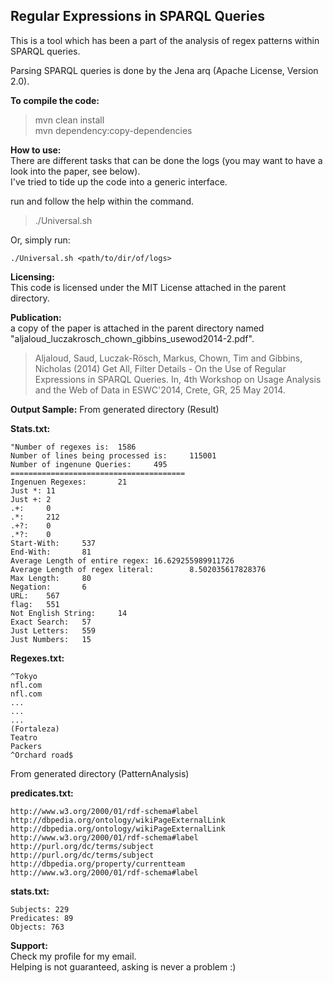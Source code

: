 **Regular Expressions in SPARQL Queries**
-------------------

This is a tool which has been a part of the analysis of regex patterns within SPARQL queries.

Parsing SPARQL queries is done by the Jena arq (Apache License, Version 2.0).

**To compile the code:**

> mvn clean install  
> mvn dependency:copy-dependencies


**How to use:**  
There are different tasks that can be done the logs (you may want to have a look into the paper, see below).  
I've tried to tide up the code into a generic interface.  

run and follow the help within the command.  
> ./Universal.sh

Or, simply run:  

    ./Universal.sh <path/to/dir/of/logs>  

**Licensing:**  
This code is licensed under the MIT License attached in the parent directory.  


**Publication:**  
a copy of the paper is attached in the parent directory named "aljaloud_luczakrosch_chown_gibbins_usewod2014-2.pdf".  

> Aljaloud, Saud, Luczak-Rösch, Markus, Chown, Tim and Gibbins, Nicholas (2014) Get All, Filter Details - On the Use of Regular Expressions in SPARQL Queries. In, 4th Workshop on Usage Analysis and the Web of Data in ESWC'2014, Crete, GR, 25 May 2014.  


**Output Sample:** 
From generated directory (Result)  

**Stats.txt:** 

    "Number of regexes is:  1586
    Number of lines being processed is:     115001
    Number of ingenune Queries:     495
    =======================================
    Ingenuen Regexes:       21
    Just *: 11
    Just +: 2
    .+:     0
    .*:     212
    .+?:    0
    .*?:    0
    Start-With:     537
    End-With:       81
    Average Length of entire regex: 16.629255989911726
    Average Length of regex literal:        8.502035617828376
    Max Length:     80
    Negation:       6
    URL:    567
    flag:   551
    Not English String:     14
    Exact Search:   57
    Just Letters:   559
    Just Numbers:   15

**Regexes.txt:**  

    ^Tokyo
    nfl.com
    nfl.com
	...
	...
	...
    (Fortaleza)
    Teatro
    Packers
    ^Orchard road$

From generated directory (PatternAnalysis)

**predicates.txt:**  

    http://www.w3.org/2000/01/rdf-schema#label
    http://dbpedia.org/ontology/wikiPageExternalLink
    http://dbpedia.org/ontology/wikiPageExternalLink
    http://www.w3.org/2000/01/rdf-schema#label
    http://purl.org/dc/terms/subject
    http://purl.org/dc/terms/subject
    http://dbpedia.org/property/currentteam
    http://www.w3.org/2000/01/rdf-schema#label

**stats.txt:**  

    Subjects: 229
    Predicates: 89
    Objects: 763



**Support:**  
Check my profile for my email.  
Helping is not guaranteed, asking is never a problem :)







